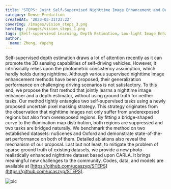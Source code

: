 ```yaml
---
title: "STEPS: Joint Self-Supervised Nighttime Image Enhancement and Depth Estimation"
category: Dense Prediction
createdAt: '2023-03-31T23:22'
coverImg: /images/vision_steps_3.png
heroImg: /images/vision_steps_1.png
tags: [Self-superviesd Learning, Depth Estimation, Low-light Image Enhancement]
author:
  name: Zheng, Yupeng
---
```


Self-supervised depth estimation draws a lot of attention
recently as it can promote the 3D sensing capabilities of
self-driving vehicles. However, it intrinsically relies
upon the photometric consistency assumption, which hardly
holds during nighttime. Although various supervised
nighttime image enhancement methods have been proposed,
their generalization performance on challenging driving
scenarios is not satisfactory. To this end, we propose the
first method that jointly learns a nighttime image enhancer
and a depth estimator, without using ground truth for
neither tasks. Our method tightly entangles two
self-supervised tasks using a newly proposed uncertain
pixel masking strategy. This strategy originates from the
observation that nighttime images not only suffer from
underexposed regions but also from overexposed regions. By
fitting a bridge-shaped curve to the illumination map
distribution, both regions are suppressed and two tasks are
bridged naturally. We benchmark the method on two
established datasets: nuScenes and Oxford and demonstrate
state-of-the-art performance on both of them. Detailed
ablations also reveal the mechanism of our proposal. Last
but not least, to mitigate the problem of sparse ground
truth of existing datasets, we provide a new
photo-realistically enhanced nighttime dataset based upon
CARLA. It brings meaningful new challenges to the
community. Codes, data, and models are available at [https://github.com/ucaszyp/STEPS](https://github.com/ucaszyp/STEPS).

![pic](/images/vision_steps_2.png)


